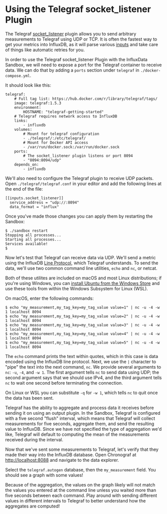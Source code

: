 # Using the Telegraf socket_listener Plugin

The Telegraf [socket_listener](https://github.com/influxdata/telegraf/tree/master/plugins/inputs/socket_listener) plugin allows you to send arbitrary measurements to Telegraf using UDP or TCP. It is often the fastest way to get your metrics into InfluxDB, as it will parse various [inputs](https://docs.influxdata.com/telegraf/v1.5/concepts/data_formats_input/) and take care of things like automatic retries for you.

In order to use the Telegraf socket_listener Plugin with the InfluxData Sandbox, we will need to expose a port for the Telegraf container to receive data. We can do that by adding a `ports` section under `telegraf` in `./docker-compose.yml`.

It should look like this:

```
telegraf:
    # Full tag list: https://hub.docker.com/r/library/telegraf/tags/
    image: telegraf:1.5.3
    environment:
        HOSTNAME: "telegraf-getting-started"
    # Telegraf requires network access to InfluxDB
    links:
        - influxdb
    volumes:
        # Mount for telegraf configuration
        - ./telegraf/:/etc/telegraf/
        # Mount for Docker API access
        - /var/run/docker.sock:/var/run/docker.sock
    ports:
        # The socket_listener plugin listens or port 8094
        - "8094:8094/udp"
    depends_on:
        - influxdb
```

We'll also need to configure the Telegraf plugin to receive UDP packets. Open `./telegraf/telegraf.conf` in your editor and add the following lines at the end of the file:

```
[[inputs.socket_listener]]
  service_address = "udp://:8094"
  data_format = "influx"
```

Once you've made those changes you can apply them by restarting the Sandbox:

```
$ ./sandbox restart
Stopping all processes...
Starting all processes...
Services available!
$
```

Now let's test that Telegraf can receive data via UDP. We'll send a metric using the InfluxDB [Line Protocol](https://docs.influxdata.com/influxdb/v1.5/write_protocols/line_protocol_tutorial/), which Telegraf understands. To send the data, we'll use two common command line utilities, `echo` and `nc`, or netcat.

Both of these utilites are included on macOS and most Linux distributions; if you're using Windows, you can [install Ubuntu from the Windows Store](https://www.microsoft.com/store/productId/9NBLGGH4MSV6) and use these tools from within the Windows Subsystem for Linux (WSL).

On macOS, enter the following commands:

```
$ echo "my_measurement,my_tag_key=my_tag_value value=1" | nc -u -4 -w 1 localhost 8094
$ echo "my_measurement,my_tag_key=my_tag_value value=2" | nc -u -4 -w 1 localhost 8094
$ echo "my_measurement,my_tag_key=my_tag_value value=3" | nc -u -4 -w 1 localhost 8094
$ echo "my_measurement,my_tag_key=my_tag_value value=4" | nc -u -4 -w 1 localhost 8094
$ echo "my_measurement,my_tag_key=my_tag_value value=5" | nc -u -4 -w 1 localhost 8094
```

The `echo` command prints the text within quotes, which in this case is data encoded using the InfluxDB line protocol. Next, we use  the `|` character to "pipe" the text into the next command, `nc`. We provide several arguments to `nc`: `-u`, `-4`, and `-w 1`. The first argument tells `nc` to send data using UDP; the second argument says that we should use IPv4, and the third argument tells `nc` to wait one second before terminating the connection.

On Linux or WSL you can substitute `-q` for `-w 1`, which tells `nc` to quit once the data has been sent.

Telegraf has the ability to aggregate and process data it receives before sending it on using an output plugin. In the Sandbox, Telegraf is configured with a five second "flush" interval, which means that Telegraf will collect measurements for five seconds, aggregate them, and send the resulting value to InfluxDB. Since we have not specified the type of aggregation we'd like, Telegraf will default to computing the mean of the measurements received during the interval.

Now that we've sent some measurements to Telegraf, let's verify that they made their way into the InfluxDB database. Open Chronograf at [http://localhost:8088](http://localhost:8088) and navigate to the data explorer.

Select the `telegraf.autogen` database, then the `my_measurement` field. You should see a graph with some values!

Because of the aggregation, the values on the graph likely will not match the values you entered at the command line unless you waited more than five seconds between each command. Play around with sending different values in different intervals to Telegraf to better understand how the aggregates are computed!
